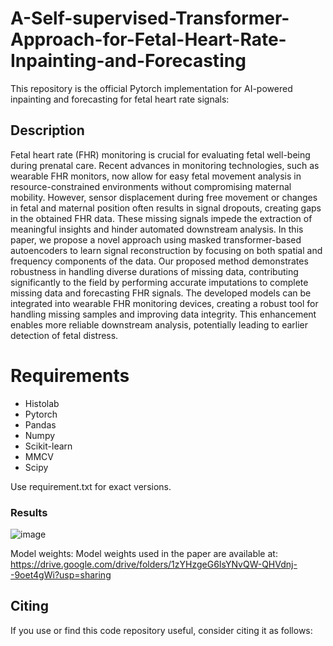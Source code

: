 # A-Self-supervised-Transformer-Approach-for-Fetal-Heart-Rate-Inpainting-and-Forecasting

This repository is the official Pytorch implementation for AI-powered inpainting and forecasting for fetal heart rate signals: 

## Description

Fetal heart rate (FHR) monitoring is crucial for evaluating fetal well-being during prenatal care. Recent advances in monitoring technologies, such as wearable FHR monitors, now allow for easy fetal movement analysis in resource-constrained environments without compromising maternal mobility. However, sensor displacement during free movement or changes in fetal and maternal position often results in signal dropouts, creating gaps in the obtained FHR data. These missing signals impede the extraction of meaningful insights and hinder automated downstream analysis. In this paper, we propose a novel approach using masked transformer-based autoencoders to learn signal reconstruction by focusing on both spatial and frequency components of the data. Our proposed method demonstrates robustness in handling diverse durations of missing data, contributing significantly to the field by performing accurate imputations to complete missing data and forecasting FHR signals. The developed models can be integrated into wearable FHR monitoring devices, creating a robust tool for handling missing samples and improving data integrity. This enhancement enables more reliable downstream analysis, potentially leading to earlier detection of fetal distress.


# Requirements
- Histolab
- Pytorch
- Pandas
- Numpy
- Scikit-learn
- MMCV
- Scipy

Use requirement.txt for exact versions. 

### Results
![image](https://github.com/user-attachments/assets/5abfb851-9512-4bc0-b8b8-6657764ca869)

Model weights:
Model weights used in the paper are available at: https://drive.google.com/drive/folders/1zYHzgeG6IsYNvQW-QHVdnj--9oet4gWi?usp=sharing


## Citing
If you use or find this code repository useful, consider citing it as follows:
```@misc{}}

```





